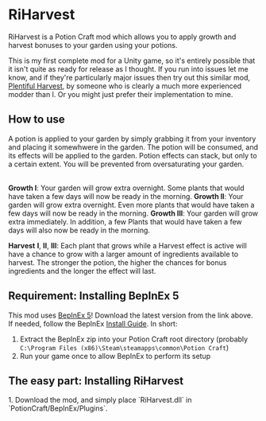 # RiHarvest
RiHarvest is a Potion Craft mod which allows you to apply growth and harvest bonuses to your garden using your potions.

This is my first complete mod for a Unity game, so it's entirely possible that it isn't quite as ready for release as I thought. If you run into issues let me know, and if they're particularly major issues then try out this similar mod, [Plentiful Harvest](https://github.com/TommySoucy/PlentifulHarvest), by someone who is clearly a much more experienced modder than I. Or you might just prefer their implementation to mine.

<h2>How to use</h2>
A potion is applied to your garden by simply grabbing it from your inventory and placing it somewhwere in the garden. The potion will be consumed, and its effects will be applied to the garden. Potion effects can stack, but only to a certain extent. You will be prevented from oversaturating your garden.
<br><br />

**Growth I**: Your garden will grow extra overnight. Some plants that would have taken a few days will now be ready in the morning.
**Growth II**: Your garden will grow extra overnight. Even more plants that would have taken a few days will now be ready in the morning.
**Growth III**: Your garden will grow extra immediately. In addition, a few Plants that would have taken a few days will also now be ready in the morning.


**Harvest** **I**, **II**, **III**: Each plant that grows while a Harvest effect is active will have a chance to grow with a larger amount of ingredients available to harvest. The stronger the potion, the higher the chances for bonus ingredients and the longer the effect will last.

<h2>Requirement: Installing BepInEx 5</h2>

This mod uses [BepInEx 5](www.github.com/BepInEx/BepInEx/releases)!
Download the latest version from the link above. If needed, follow the BepInEx [Install Guide](https://docs.bepinex.dev/master/articles/user_guide/installation/unity_mono.html).
In short: 
1. Extract the BepInEx zip into your Potion Craft root directory (probably `C:\Program Files (x86)\Steam\steamapps\common\Potion Craft`)
2.  Run your game once to allow BepInEx to perform its setup


<h2>The easy part: Installing RiHarvest</h2>
1. Download the mod, and simply place `RiHarvest.dll` in `PotionCraft/BepInEx/Plugins`.
